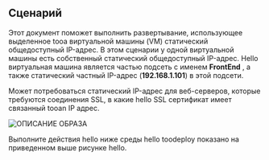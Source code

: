 ## <a name="scenario"></a>Сценарий
Этот документ поможет выполнить развертывание, использующее выделенное tooa виртуальной машины (VM) статический общедоступный IP-адрес. В этом сценарии у одной виртуальной машины есть собственный статический общедоступный IP-адрес. Hello виртуальная машина является частью подсеть с именем **FrontEnd** , а также статический частный IP-адрес (**192.168.1.101**) в этой подсети.

Может потребоваться статический IP-адрес для веб-серверов, которые требуются соединения SSL, в какие hello SSL сертификат имеет связанный tooan IP адрес. 

![ОПИСАНИЕ ОБРАЗА](./media/virtual-network-deploy-static-pip-scenario-include/figure1.png)

Выполните действия hello ниже среды hello toodeploy показано на приведенном выше рисунке hello.

